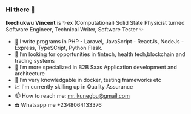 ### Hi there 👋


**Ikechukwu Vincent** is ✨ex (Computational) Solid State Physicist turned Software Engineer, Technical Writer, Software Tester ✨


- 🔭 I write programs in PHP - Laravel, JavaScript - ReactJs, NodeJs -Express, TypeSCript, Python Flask.
- 🤔 I’m looking for opportunities in fintech, health tech,blockchain and trading systems
- 👯 I’m more specialized in B2B Saas Application development and architecture
- 🌱 I’m very knowledgable in docker, testing frameworks etc
- 📈 I'm currently skilling up in Quality Assurance
- 📫 How to reach me: mr.ikunegbu@gmail.com
- ☎️ Whatsapp me +2348064133376 


